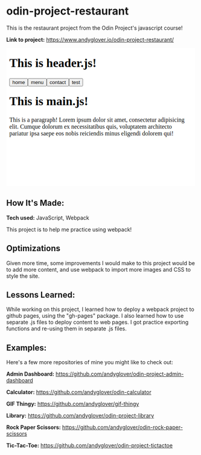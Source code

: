 # odin-project-restaurant
This is the restaurant project from the Odin Project's javascript course!

**Link to project:** https://www.andyglover.io/odin-project-restaurant/

![Thumbnail](./img/project-screenshot.png "screenshot of project")

## How It's Made:

**Tech used:** JavaScript, Webpack

This project is to help me practice using webpack!

## Optimizations

Given more time, some improvements I would make to this project would be to add more content, and use webpack to import more images and CSS to style the site.

## Lessons Learned:

While working on this project, I learned how to deploy a webpack project to github pages, using the "gh-pages" package. I also learned how to use separate .js files to deploy content to web pages. I got practice exporting functions and re-using them in separate .js files.

## Examples:
Here's a few more repositories of mine you might like to check out:

**Admin Dashboard:** https://github.com/andyglover/odin-project-admin-dashboard

**Calculator:** https://github.com/andyglover/odin-calculator

**GIF Thingy:** https://github.com/andyglover/gif-thingy

**Library:** https://github.com/andyglover/odin-project-library

**Rock Paper Scissors:** https://github.com/andyglover/odin-rock-paper-scissors

**Tic-Tac-Toe:** https://github.com/andyglover/odin-project-tictactoe